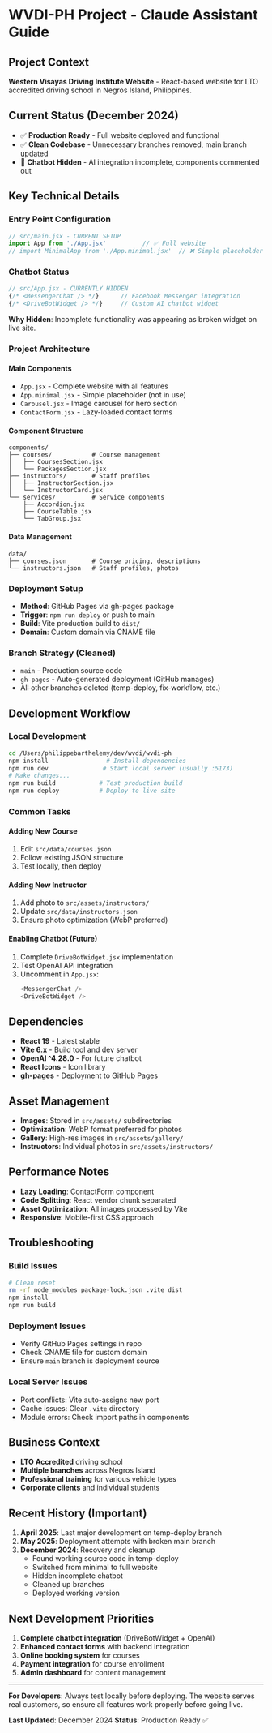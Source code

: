 # WVDI-PH Project - Claude Assistant Guide

## Project Context
**Western Visayas Driving Institute Website** - React-based website for LTO accredited driving school in Negros Island, Philippines.

## Current Status (December 2024)
- ✅ **Production Ready** - Full website deployed and functional
- ✅ **Clean Codebase** - Unnecessary branches removed, main branch updated
- 🚧 **Chatbot Hidden** - AI integration incomplete, components commented out

## Key Technical Details

### Entry Point Configuration
```javascript
// src/main.jsx - CURRENT SETUP
import App from './App.jsx'          // ✅ Full website
// import MinimalApp from './App.minimal.jsx'  // ❌ Simple placeholder (not used)
```

### Chatbot Status
```javascript
// src/App.jsx - CURRENTLY HIDDEN
{/* <MessengerChat /> */}      // Facebook Messenger integration
{/* <DriveBotWidget /> */}     // Custom AI chatbot widget
```

**Why Hidden**: Incomplete functionality was appearing as broken widget on live site.

### Project Architecture

#### Main Components
- `App.jsx` - Complete website with all features
- `App.minimal.jsx` - Simple placeholder (not in use)
- `Carousel.jsx` - Image carousel for hero section
- `ContactForm.jsx` - Lazy-loaded contact forms

#### Component Structure
```
components/
├── courses/           # Course management
│   ├── CoursesSection.jsx
│   └── PackagesSection.jsx
├── instructors/       # Staff profiles  
│   ├── InstructorSection.jsx
│   └── InstructorCard.jsx
└── services/          # Service components
    ├── Accordion.jsx
    ├── CourseTable.jsx
    └── TabGroup.jsx
```

#### Data Management
```
data/
├── courses.json       # Course pricing, descriptions
└── instructors.json   # Staff profiles, photos
```

### Deployment Setup
- **Method**: GitHub Pages via gh-pages package
- **Trigger**: `npm run deploy` or push to main
- **Build**: Vite production build to `dist/`
- **Domain**: Custom domain via CNAME file

### Branch Strategy (Cleaned)
- `main` - Production source code
- `gh-pages` - Auto-generated deployment (GitHub manages)
- ~~All other branches deleted~~ (temp-deploy, fix-workflow, etc.)

## Development Workflow

### Local Development
```bash
cd /Users/philippebarthelemy/dev/wvdi/wvdi-ph
npm install                # Install dependencies
npm run dev               # Start local server (usually :5173)
# Make changes...
npm run build            # Test production build
npm run deploy           # Deploy to live site
```

### Common Tasks

#### Adding New Course
1. Edit `src/data/courses.json`
2. Follow existing JSON structure
3. Test locally, then deploy

#### Adding New Instructor  
1. Add photo to `src/assets/instructors/`
2. Update `src/data/instructors.json`
3. Ensure photo optimization (WebP preferred)

#### Enabling Chatbot (Future)
1. Complete `DriveBotWidget.jsx` implementation
2. Test OpenAI API integration  
3. Uncomment in `App.jsx`:
   ```javascript
   <MessengerChat />
   <DriveBotWidget />
   ```

## Dependencies
- **React 19** - Latest stable
- **Vite 6.x** - Build tool and dev server
- **OpenAI ^4.28.0** - For future chatbot
- **React Icons** - Icon library
- **gh-pages** - Deployment to GitHub Pages

## Asset Management
- **Images**: Stored in `src/assets/` subdirectories
- **Optimization**: WebP format preferred for photos
- **Gallery**: High-res images in `src/assets/gallery/`
- **Instructors**: Individual photos in `src/assets/instructors/`

## Performance Notes
- **Lazy Loading**: ContactForm component
- **Code Splitting**: React vendor chunk separated
- **Asset Optimization**: All images processed by Vite
- **Responsive**: Mobile-first CSS approach

## Troubleshooting

### Build Issues
```bash
# Clean reset
rm -rf node_modules package-lock.json .vite dist
npm install
npm run build
```

### Deployment Issues
- Verify GitHub Pages settings in repo
- Check CNAME file for custom domain
- Ensure `main` branch is deployment source

### Local Server Issues
- Port conflicts: Vite auto-assigns new port
- Cache issues: Clear `.vite` directory
- Module errors: Check import paths in components

## Business Context
- **LTO Accredited** driving school
- **Multiple branches** across Negros Island
- **Professional training** for various vehicle types
- **Corporate clients** and individual students

## Recent History (Important)
1. **April 2025**: Last major development on temp-deploy branch
2. **May 2025**: Deployment attempts with broken main branch  
3. **December 2024**: Recovery and cleanup
   - Found working source code in temp-deploy
   - Switched from minimal to full website
   - Hidden incomplete chatbot
   - Cleaned up branches
   - Deployed working version

## Next Development Priorities
1. **Complete chatbot integration** (DriveBotWidget + OpenAI)
2. **Enhanced contact forms** with backend integration
3. **Online booking system** for courses
4. **Payment integration** for course enrollment
5. **Admin dashboard** for content management

---

**For Developers**: Always test locally before deploying. The website serves real customers, so ensure all features work properly before going live.

**Last Updated**: December 2024
**Status**: Production Ready ✅